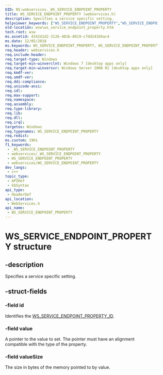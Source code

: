 ```yaml
---
UID: NS:webservices._WS_SERVICE_ENDPOINT_PROPERTY
title: WS_SERVICE_ENDPOINT_PROPERTY (webservices.h)
description: Specifies a service specific setting.
helpviewer_keywords: ["WS_SERVICE_ENDPOINT_PROPERTY","WS_SERVICE_ENDPOINT_PROPERTY structure [Web Services for Windows]","webservices/WS_SERVICE_ENDPOINT_PROPERTY","wsw.ws_service_endpoint_property"]
old-location: wsw\ws_service_endpoint_property.htm
tech.root: wsw
ms.assetid: 4342d1d2-3126-401b-8019-c7dd243d4ac4
ms.date: 12/05/2018
ms.keywords: WS_SERVICE_ENDPOINT_PROPERTY, WS_SERVICE_ENDPOINT_PROPERTY structure [Web Services for Windows], webservices/WS_SERVICE_ENDPOINT_PROPERTY, wsw.ws_service_endpoint_property
req.header: webservices.h
req.include-header: 
req.target-type: Windows
req.target-min-winverclnt: Windows 7 [desktop apps only]
req.target-min-winversvr: Windows Server 2008 R2 [desktop apps only]
req.kmdf-ver: 
req.umdf-ver: 
req.ddi-compliance: 
req.unicode-ansi: 
req.idl: 
req.max-support: 
req.namespace: 
req.assembly: 
req.type-library: 
req.lib: 
req.dll: 
req.irql: 
targetos: Windows
req.typenames: WS_SERVICE_ENDPOINT_PROPERTY
req.redist: 
ms.custom: 19H1
f1_keywords:
 - _WS_SERVICE_ENDPOINT_PROPERTY
 - webservices/_WS_SERVICE_ENDPOINT_PROPERTY
 - WS_SERVICE_ENDPOINT_PROPERTY
 - webservices/WS_SERVICE_ENDPOINT_PROPERTY
dev_langs:
 - c++
topic_type:
 - APIRef
 - kbSyntax
api_type:
 - HeaderDef
api_location:
 - WebServices.h
api_name:
 - WS_SERVICE_ENDPOINT_PROPERTY
---
```


# WS_SERVICE_ENDPOINT_PROPERTY structure


## -description

Specifies a service specific setting.

## -struct-fields

### -field id

Identifies the <a href="https://docs.microsoft.com/windows/desktop/api/webservices/ne-webservices-ws_service_endpoint_property_id">WS_SERVICE_ENDPOINT_PROPERTY_ID</a>.

### -field value

A pointer to the value to set.
                The pointer must have an alignment compatible with the type
                of the property.

### -field valueSize

The size in bytes of the memory pointed to by value.


